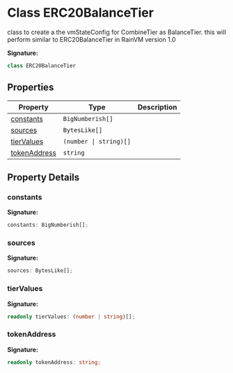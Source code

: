 
# Class ERC20BalanceTier

class to create a the vmStateConfig for CombineTier as BalanceTier. this will perform similar to ERC20BalanceTier in RainVM version 1.0

<b>Signature:</b>

```typescript
class ERC20BalanceTier 
```

## Properties

|  Property | Type | Description |
|  --- | --- | --- |
|  [constants](./erc20balancetier.md#constants-property) | `BigNumberish[]` |  |
|  [sources](./erc20balancetier.md#sources-property) | `BytesLike[]` |  |
|  [tierValues](./erc20balancetier.md#tierValues-property) | `(number \| string)[]` |  |
|  [tokenAddress](./erc20balancetier.md#tokenAddress-property) | `string` |  |

## Property Details

<a id="constants-property"></a>

### constants

<b>Signature:</b>

```typescript
constants: BigNumberish[];
```

<a id="sources-property"></a>

### sources

<b>Signature:</b>

```typescript
sources: BytesLike[];
```

<a id="tierValues-property"></a>

### tierValues

<b>Signature:</b>

```typescript
readonly tierValues: (number | string)[];
```

<a id="tokenAddress-property"></a>

### tokenAddress

<b>Signature:</b>

```typescript
readonly tokenAddress: string;
```
